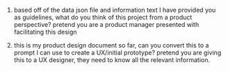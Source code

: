 1. based off of the data json file and information text I have provided you as guidelines, what do you think of this project from a product perspective? pretend you are a product manager presented with facilitating this design

2.  this is my product design document so far, can you convert this to a prompt I can use to create a UX/initial prototype? pretend you are giving this to a UX designer, they need to know all the relevant information.